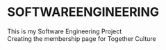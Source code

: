 # SOFTWAREENGINEERING
This is my Software Engineering Project
<br>
Creating the membership page for Together Culture
